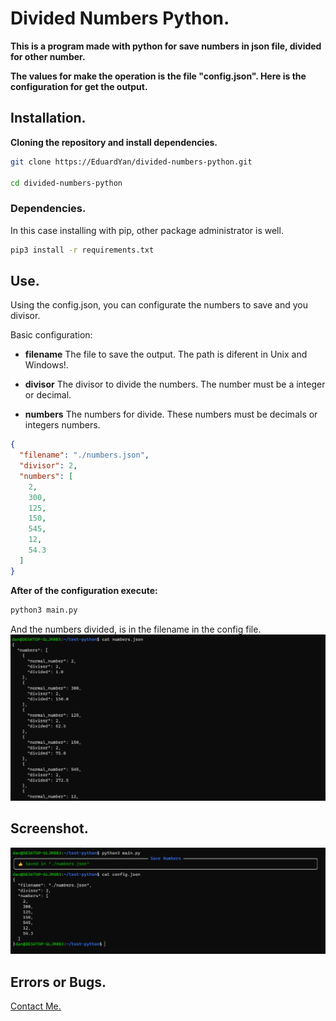 # Divided Numbers Python.


__This is a program made with python for save numbers in json file, divided for other number.__


__The values for make the operation is the file "config.json". Here is the configuration for get the output.__


## Installation.

__Cloning the repository and install dependencies.__


```bash
git clone https://EduardYan/divided-numbers-python.git

cd divided-numbers-python

```

### Dependencies.

In this case installing with pip, other package administrator is well.


```bash
pip3 install -r requirements.txt
```


## Use.

Using the config.json, you can configurate the numbers to save and you divisor.


Basic configuration:
* __filename__
  The file to save the output. The path is diferent in Unix and Windows!.

* __divisor__
  The divisor to divide the numbers. The number must be a integer or decimal.

* __numbers__
  The numbers for divide. These numbers must be decimals or integers numbers.

```json
{
  "filename": "./numbers.json",
  "divisor": 2,
  "numbers": [
    2,
    300,
    125,
    150,
    545,
    12,
    54.3
  ]
}
```

__After of the configuration execute:__

```bash
python3 main.py
```

And the numbers divided, is in the filename in the config file.
![output-image](./doc/output-image.png)


## Screenshot.
![screenshot](./doc/screenshot.png)


## Errors or Bugs.
<a href="mailto:eduarygp@gmail.com">Contact Me.</a>